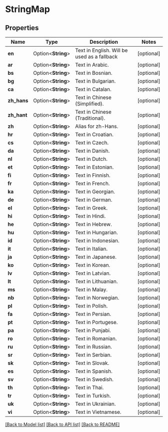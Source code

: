 # StringMap

## Properties

Name | Type | Description | Notes
------------ | ------------- | ------------- | -------------
**en** | Option<**String**> | Text in English.  Will be used as a fallback | [optional]
**ar** | Option<**String**> | Text in Arabic. | [optional]
**bs** | Option<**String**> | Text in Bosnian. | [optional]
**bg** | Option<**String**> | Text in Bulgarian. | [optional]
**ca** | Option<**String**> | Text in Catalan. | [optional]
**zh_hans** | Option<**String**> | Text in Chinese (Simplified). | [optional]
**zh_hant** | Option<**String**> | Text in Chinese (Traditional). | [optional]
**zh** | Option<**String**> | Alias for zh-Hans. | [optional]
**hr** | Option<**String**> | Text in Croatian. | [optional]
**cs** | Option<**String**> | Text in Czech. | [optional]
**da** | Option<**String**> | Text in Danish. | [optional]
**nl** | Option<**String**> | Text in Dutch. | [optional]
**et** | Option<**String**> | Text in Estonian. | [optional]
**fi** | Option<**String**> | Text in Finnish. | [optional]
**fr** | Option<**String**> | Text in French. | [optional]
**ka** | Option<**String**> | Text in Georgian. | [optional]
**de** | Option<**String**> | Text in German. | [optional]
**el** | Option<**String**> | Text in Greek. | [optional]
**hi** | Option<**String**> | Text in Hindi. | [optional]
**he** | Option<**String**> | Text in Hebrew. | [optional]
**hu** | Option<**String**> | Text in Hungarian. | [optional]
**id** | Option<**String**> | Text in Indonesian. | [optional]
**it** | Option<**String**> | Text in Italian. | [optional]
**ja** | Option<**String**> | Text in Japanese. | [optional]
**ko** | Option<**String**> | Text in Korean. | [optional]
**lv** | Option<**String**> | Text in Latvian. | [optional]
**lt** | Option<**String**> | Text in Lithuanian. | [optional]
**ms** | Option<**String**> | Text in Malay. | [optional]
**nb** | Option<**String**> | Text in Norwegian. | [optional]
**pl** | Option<**String**> | Text in Polish. | [optional]
**fa** | Option<**String**> | Text in Persian. | [optional]
**pt** | Option<**String**> | Text in Portugese. | [optional]
**pa** | Option<**String**> | Text in Punjabi. | [optional]
**ro** | Option<**String**> | Text in Romanian. | [optional]
**ru** | Option<**String**> | Text in Russian. | [optional]
**sr** | Option<**String**> | Text in Serbian. | [optional]
**sk** | Option<**String**> | Text in Slovak. | [optional]
**es** | Option<**String**> | Text in Spanish. | [optional]
**sv** | Option<**String**> | Text in Swedish. | [optional]
**th** | Option<**String**> | Text in Thai. | [optional]
**tr** | Option<**String**> | Text in Turkish. | [optional]
**uk** | Option<**String**> | Text in Ukrainian. | [optional]
**vi** | Option<**String**> | Text in Vietnamese. | [optional]

[[Back to Model list]](../README.md#documentation-for-models) [[Back to API list]](../README.md#documentation-for-api-endpoints) [[Back to README]](../README.md)


